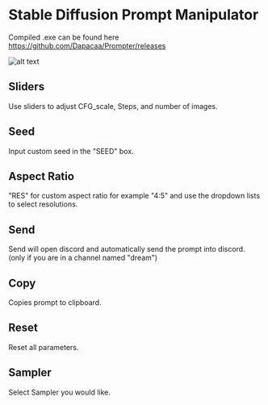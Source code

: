 # Stable Diffusion Prompt Manipulator
Compiled .exe can be found here https://github.com/Dapacaa/Prompter/releases

![alt text](https://i.imgur.com/yPRZhfL.png)

## Sliders
Use sliders to adjust CFG_scale, Steps, and number of images.

## Seed
Input custom seed in the "SEED" box.

## Aspect Ratio
"RES" for custom aspect ratio for example "4:5" and use the dropdown lists to select resolutions.

## Send
Send will open discord and automatically send the prompt into discord. (only if you are in a channel named "dream")

## Copy
Copies prompt to clipboard.

## Reset
Reset all parameters.

## Sampler
Select Sampler you would like.

